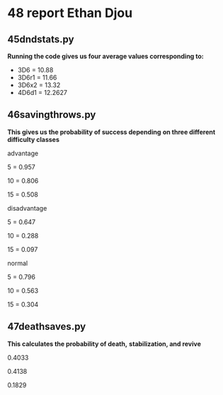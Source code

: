 # 48 report Ethan Djou

## 45dndstats.py
**Running the code gives us four average values corresponding to:**
* 3D6 = 10.88
* 3D6r1 = 11.66
* 3D6x2 = 13.32
* 4D6d1 = 12.2627

## 46savingthrows.py
**This gives us the probability of success depending**
**on three different difficulty classes**

advantage

5 = 0.957

10 = 0.806 

15 = 0.508

disadvantage

5 = 0.647

10 = 0.288

15 = 0.097

normal

5 = 0.796

10 = 0.563

15 = 0.304

## 47deathsaves.py
**This calculates the probability of death,**
**stabilization, and revive**

0.4033

0.4138

0.1829


